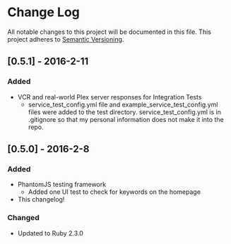 # Change Log
All notable changes to this project will be documented in this file.
This project adheres to [Semantic Versioning](http://semver.org/).

## [0.5.1] - 2016-2-11
### Added
- VCR and real-world Plex server responses for Integration Tests
  - service_test_config.yml file and example_service_test_config.yml files were added to the test directory. 
  service_test_config.yml is in .gitignore so that my personal information does not make it into the repo.
  

## [0.5.0] - 2016-2-8
### Added
- PhantomJS testing framework
  - Added one UI test to check for keywords on the homepage
- This changelog!
### Changed
- Updated to Ruby 2.3.0